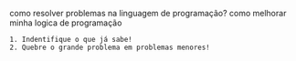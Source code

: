 como resolver problemas na linguagem de programação?
como melhorar minha logica de programação

    1. Indentifique o que já sabe!
    2. Quebre o grande problema em problemas menores!